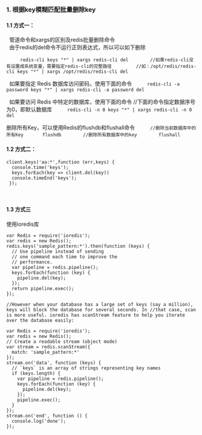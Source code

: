 ### 1. 根据key模糊匹配批量删除key
  #### 1.1 方式一：
   管道命令和xargs的区别及redis批量删除命令  <br>
   由于redis的del命令不运行正则表达式，所以可以如下删除
   
    ```
    redis-cli keys "*" | xargs redis-cli del    
    //如果redis-cli没有设置成系统变量，需要指定redis-cli的完整路径     
    //如：/opt/redis/redis-cli keys "*" | xargs /opt/redis/redis-cli del    
    ``` 
    
   如果要指定 Redis 数据库访问密码，使用下面的命令
   ```
     redis-cli -a password keys "*" | xargs redis-cli -a password del   
   ```
   
   如果要访问 Redis 中特定的数据库，使用下面的命令
   //下面的命令指定数据序号为0，即默认数据库 
   ```
     redis-cli -n 0 keys "*" | xargs redis-cli -n 0 del   
   ```
   
   删除所有Key，可以使用Redis的flushdb和flushall命令
   ```
     //删除当前数据库中的所有Key  
     flushdb   
     //删除所有数据库中的key   
     flushall  
   ```

#### 1.2 方式二：
  ```
  client.keys('aa:*',function (err,keys) {
    console.time('keys');
    keys.forEach(key => client.del(key))
    console.timeEnd('keys');
  });
  ```
  
#### 1.3 方式三
使用ioredis库
```
var Redis = require('ioredis');
var redis = new Redis();
redis.keys('sample_pattern:*').then(function (keys) {
  // Use pipeline instead of sending
  // one command each time to improve the
  // performance.
  var pipeline = redis.pipeline();
  keys.forEach(function (key) {
    pipeline.del(key);
  });
  return pipeline.exec();
});

//However when your database has a large set of keys (say a million), keys will block the database for several seconds. In //that case, scan is more useful. ioredis has scanStream feature to help you iterate over the database easily:

var Redis = require('ioredis');
var redis = new Redis();
// Create a readable stream (object mode)
var stream = redis.scanStream({
  match: 'sample_pattern:*'
});
stream.on('data', function (keys) {
  // `keys` is an array of strings representing key names
  if (keys.length) {
    var pipeline = redis.pipeline();
    keys.forEach(function (key) {
      pipeline.del(key);
    });
    pipeline.exec();
  }
});
stream.on('end', function () {
  console.log('done');
});

```
 
